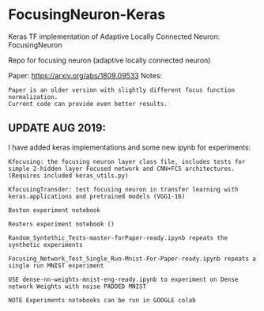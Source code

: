 # FocusingNeuron-Keras
Keras TF implementation of Adaptive Locally Connected Neuron: FocusingNeuron

Repo for focusing neuron (adaptive locally connected neuron)

Paper: https://arxiv.org/abs/1809.09533 Notes:

    Paper is an older version with slightly different focus function normalization.
    Current code can provide even better results.
    
## UPDATE AUG 2019:

I have added keras implementations and some new ipynb for experiments:

    Kfocusing: the focusing neuron layer class file, includes tests for simple 2-hidden layer Focused network and CNN+FCS architectures.  (Requires included keras_utils.py)

    KfocusingTransder: test focusing neuron in transfer learning with keras.applications and pretrained models (VGG1-16)

    Boston experiment notebook

    Reuters experiment notebook ()

    Random_Syntethic_Tests-master-forPaper-ready.ipynb repeats the synthetic experiments

    Focusing_Network_Test_Single_Run-Mnist-For-Paper-ready.ipynb repeats a single run MNIST experiment

    USE dense-nn-weights-mnist-eng-ready.ipynb to experiment on Dense network Weights with noise PADDED MNIST

    NOTE Experiments notebooks can be run in GOOGLE colab

